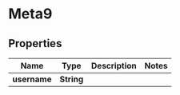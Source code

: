 # Meta9

## Properties
Name | Type | Description | Notes
------------ | ------------- | ------------- | -------------
**username** | **String** |  | 
